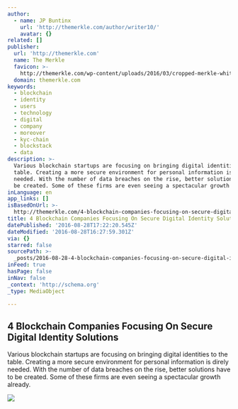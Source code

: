 ```yaml
---
author:
  - name: JP Buntinx
    url: 'http://themerkle.com/author/writer10/'
    avatar: {}
related: []
publisher:
  url: 'http://themerkle.com'
  name: The Merkle
  favicon: >-
    http://themerkle.com/wp-content/uploads/2016/03/cropped-merkle-white-1-192x192.png
  domain: themerkle.com
keywords:
  - blockchain
  - identity
  - users
  - technology
  - digital
  - company
  - moreover
  - kyc-chain
  - blockstack
  - data
description: >-
  Various blockchain startups are focusing on bringing digital identities to the
  table. Creating a more secure environment for personal information is direly
  needed. With the number of data breaches on the rise, better solutions have to
  be created. Some of these firms are even seeing a spectacular growth already.
inLanguage: en
app_links: []
isBasedOnUrl: >-
  http://themerkle.com/4-blockchain-companies-focusing-on-secure-digital-identity-solutions/
title: 4 Blockchain Companies Focusing On Secure Digital Identity Solutions
datePublished: '2016-08-28T17:22:20.545Z'
dateModified: '2016-08-28T16:27:59.301Z'
via: {}
starred: false
sourcePath: >-
  _posts/2016-08-28-4-blockchain-companies-focusing-on-secure-digital-identity-s.md
inFeed: true
hasPage: false
inNav: false
_context: 'http://schema.org'
_type: MediaObject

---
```

<article style=""><h1>4 Blockchain Companies Focusing On Secure Digital Identity Solutions</h1><p>Various blockchain startups are focusing on bringing digital identities to the table. Creating a more secure environment for personal information is direly needed. With the number of data breaches on the rise, better solutions have to be created. Some of these firms are even seeing a spectacular growth already.</p><img src="http://themerkle.com/wp-content/uploads/2016/08/shutterstock_161222300.jpg" /></article>